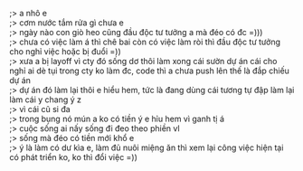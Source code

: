 ;> a nhô e<br>
;> cơm nước tắm rửa gì chưa e<br>
;> ngày nào con giò heo cũng đầu độc tư tưởng a mà đéo có đc =)))<br>
;> chưa có việc làm á thì chê bai còn có việc làm ròi thì đầu độc tư tưởng cho nghỉ việc hoặc bị đuổi =))<br>
;> xưa a bị layoff vì cty đó sống dơ thôi làm xong cái sườn dự án cái cho nghỉ ai dè tụi trong cty ko làm đc, code thì a chưa push lên thế là đắp chiếu dự án<br>
;> dự án đó làm lại thôi e hiểu hem, tức là đang dùng cái tương tự đập làm lại làm cái y chang ý z<br>
;> vì cái cũ si đa<br>
;> trong bụng nó mún a ko có tiền ý e hỉu hem vì ganh tị á<br>
;> cuộc sống ai nấy sống đi đeo theo phiền vl<br>
;> sống mà đéo có tiền mới khổ e<br>
;> ý là làm có dư kìa e, làm đủ nuôi miệng ăn thì xem lại công việc hiện tại có phát triển ko, ko thì đổi việc =))
